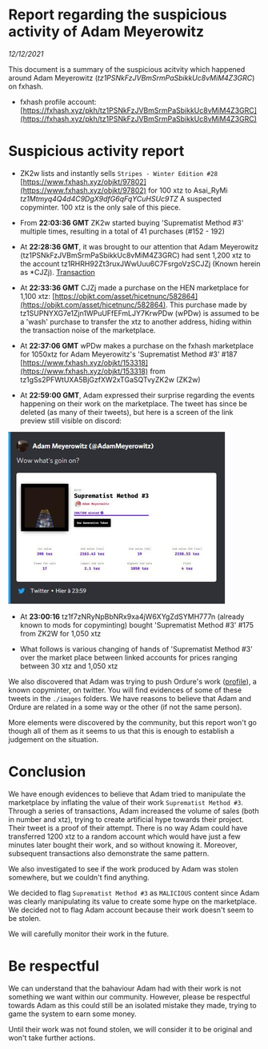 Report regarding the suspicious activity of Adam Meyerowitz
===================

*12/12/2021*

This document is a summary of the suspicious acitvity which happened around Adam Meyerowitz (*tz1PSNkFzJVBmSrmPaSbikkUc8vMiM4Z3GRC*) on fxhash.

* fxhash profile account: [https://fxhash.xyz/pkh/tz1PSNkFzJVBmSrmPaSbikkUc8vMiM4Z3GRC](https://fxhash.xyz/pkh/tz1PSNkFzJVBmSrmPaSbikkUc8vMiM4Z3GRC)


# Suspicious activity report

* ZK2w lists and instantly sells `Stripes - Winter Edition #28` [https://www.fxhash.xyz/objkt/97802](https://www.fxhash.xyz/objkt/97802) for 100 xtz to Asai_RyMi *tz1Mtmyq4Q4d4C9DgX9dfG6qFqYCuHSUc9TZ* A suspected copyminter. 100 xtz is the only sale of this piece.

* From **22:03:36 GMT** ZK2w started buying 'Suprematist Method #3' multiple times, resulting in a total of 41 purchases (#152 - 192)

* At **22:28:36 GMT**, it was brought to our attention that Adam Meyerowitz (tz1PSNkFzJVBmSrmPaSbikkUc8vMiM4Z3GRC) had sent 1,200 xtz to the account tz1RHRH92Zt3ruxJWwUuu6C7FsrgoVzSCJZj (Known herein as *CJZj). [Transaction](https://tzstats.com/op67LTpgp8TZTgzBwnBPsniiRvVoJ7sdK9fawAxCM8sixf6PqR4)

* At **22:33:36 GMT** CJZj made a purchase on the HEN marketplace for 1,100 xtz: [https://objkt.com/asset/hicetnunc/582864](https://objkt.com/asset/hicetnunc/582864). This purchase made by tz1SUPNYXG7e1Zjn1WPuUFfEFmLJY7KrwPDw (wPDw) is assumed to be a 'wash' purchase to transfer the xtz to another address, hiding within the transaction noise of the marketplace. 

* At **22:37:06 GMT** wPDw makes a purchase on the fxhash marketplace for 1050xtz for Adam Meyerowitz's 'Suprematist Method #3' #187 [https://www.fxhash.xyz/objkt/153318](https://www.fxhash.xyz/objkt/153318) from tz1gSs2PFWtUXA5BjGzfXW2xTGaSQTvyZK2w (ZK2w)

* At **22:59:00 GMT**, Adam expressed their surprise regarding the events happening on their work on the marketplace. The tweet has since be deleted (as many of their tweets), but here is a screen of the link preview still visible on discord:

![Adam expresses their surprise regarding the events](./images/tweet-1.jpg)

* At **23:00:16** tz1f7zNRyNpBbNRx9xa4jW6XYgZdSYMH777n (already known to mods for copyminting) bought 'Suprematist Method #3' #175 from ZK2W for 1,050 xtz

* What follows is various changing of hands of 'Suprematist Method #3' over the market place between linked accounts for prices ranging between 30 xtz and 1,050 xtz

We also discovered that Adam was trying to push Ordure's work ([profile](https://www.fxhash.xyz/pkh/tz1VE1gFxMZ5TVCwWaYpXGANcfhyjgiUGkpg)), a known copyminter, on twitter. You will find evidences of some of these tweets in the `./images` folders. We have reasons to believe that Adam and Ordure are related in a some way or the other (if not the same person).

More elements were discovered by the community, but this report won't go though all of them as it seems to us that this is enough to establish a judgement on the situation.


# Conclusion

We have enough evidences to believe that Adam tried to manipulate the marketplace by inflating the value of their work `Suprematist Method #3`. Through a series of transactions, Adam increased the volume of sales (both in number and xtz), trying to create artificial hype towards their project. Their tweet is a proof of their attempt. There is no way Adam could have transferred 1200 xtz to a random account which would have just a few minutes later bought their work, and so without knowing it. Moreover, subsequent transactions also demonstrate the same pattern.

We also investigated to see if the work produced by Adam was stolen somewhere, but we couldn't find anything.

We decided to flag `Suprematist Method #3` as `MALICIOUS` content since Adam was clearly manipulating its value to create some hype on the marketplace. We decided not to flag Adam account because their work doesn't seem to be stolen.

We will carefully monitor their work in the future.


# Be respectful

We can understand that the bahaviour Adam had with their work is not something we want within our community. However, please be respectful towards Adam as this could still be an isolated mistake they made, trying to game the system to earn some money.

Until their work was not found stolen, we will consider it to be original and won't take further actions.